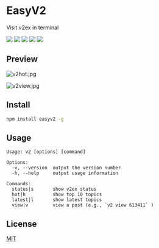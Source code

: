 # EasyV2

Visit v2ex in terminal

![](https://img.shields.io/npm/v/easyv2/latest) ![](https://img.shields.io/node/v/easyv2) ![](https://img.shields.io/npm/dt/easyv2) ![](https://img.shields.io/github/last-commit/thjiang/easyv2) ![](https://img.shields.io/npm/l/easyv2)

## Preview

![v2hot.jpg](https://i.loli.net/2019/10/27/qBlm9zsxo2bLMQr.jpg)

![v2view.jpg](https://i.loli.net/2019/10/27/mNT2HjMr4d51QVb.jpg)

## Install

```bash
npm install easyv2 -g
```

## Usage

```
Usage: v2 [options] [command]

Options:
  -v, --version  output the version number
  -h, --help     output usage information

Commands:
  status|s       show v2ex status
  hot|h          show top 10 topics
  latest|l       show latest topics
  view|v         view a post (e.g., `v2 view 613411` )
```

## License

[MIT](https://choosealicense.com/licenses/mit/)
